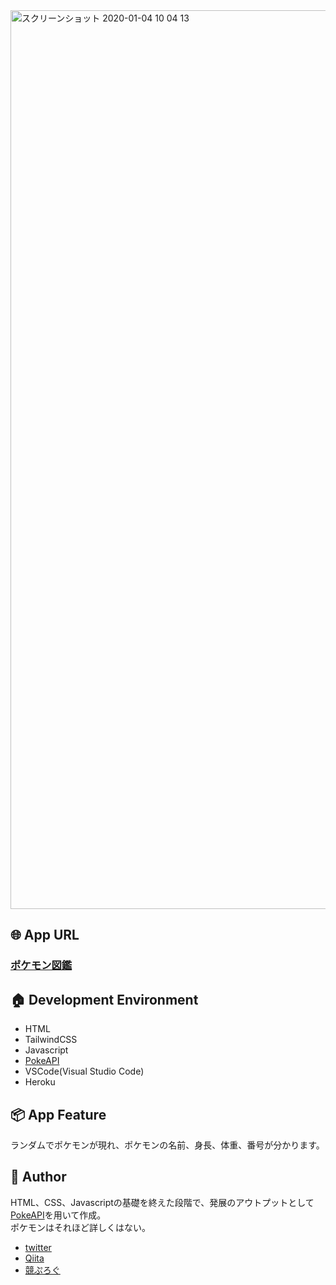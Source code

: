 <img width="1438" alt="スクリーンショット 2020-01-04 10 04 13" src="https://user-images.githubusercontent.com/50798936/71757490-af2d8b80-2ed9-11ea-99c2-bedb23cd3066.png">

## :globe_with_meridians:  App URL

### [ポケモン図鑑](https://pokezukan-tagawa.herokuapp.com/)

## :house:  Development Environment

- HTML
- TailwindCSS
- Javascript
- [PokeAPI](https://pokeapi.co/)
- VSCode(Visual Studio Code)
- Heroku

## :package:  App Feature

ランダムでポケモンが現れ、ポケモンの名前、身長、体重、番号が分かります。

## :eyes:  Author

HTML、CSS、Javascriptの基礎を終えた段階で、発展のアウトプットとして[PokeAPI](https://pokeapi.co/)を用いて作成。  
ポケモンはそれほど詳しくはない。

- [twitter](https://twitter.com/wafuwafu13_)
- [Qiita](https://qiita.com/wafuwafu13)
- [競ぷろぐ](https://kyoupurog.hatenablog.com/)
